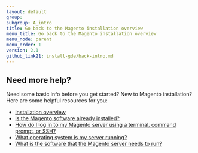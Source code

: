 ```yaml
---
layout: default
group: 
subgroup: A_intro
title: Go back to the Magento installation overview
menu_title: Go back to the Magento installation overview
menu_node: parent
menu_order: 1
version: 2.1
github_link21: install-gde/back-intro.md
---
```


## Need more help?

Need some basic info before you get started? New to Magento installation? Here are some helpful resources for you:

*	<a href="{{ site.gdeurl21 }}install-gde/bk-install-guide.html">Installation overview</a>
*	<a href="{{ site.gdeurl21 }}install-gde/basics/basics_magento-installed.html">Is the Magento software already installed?</a>
*	<a href="{{ site.gdeurl21 }}install-gde/basics/basics_login.html">How do I log in to my Magento server using a terminal, command prompt, or SSH?</a>
*	<a href="{{ site.gdeurl21 }}install-gde/basics/basics_os-version.html">What operating system is my server running?</a>
*	<a href="{{ site.gdeurl21 }}install-gde/basics/basics_software.html">What is the software that the Magento server needs to run?</a>

